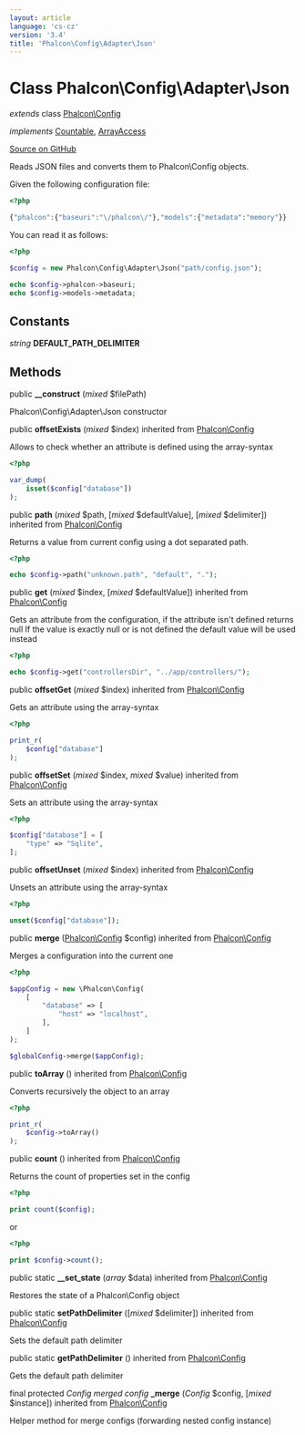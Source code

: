 ```yaml
---
layout: article
language: 'cs-cz'
version: '3.4'
title: 'Phalcon\Config\Adapter\Json'
---
```


# Class **Phalcon\Config\Adapter\Json**

*extends* class [Phalcon\Config](/3.4/en/api/Phalcon_Config)

*implements* [Countable](http://php.net/manual/en/class.countable.php), [ArrayAccess](http://php.net/manual/en/class.arrayaccess.php)

<a href="https://github.com/phalcon/cphalcon/tree/v3.4.0/phalcon/config/adapter/json.zep" class="btn btn-default btn-sm">Source on GitHub</a>

Reads JSON files and converts them to Phalcon\Config objects.

Given the following configuration file:

```php
<?php

{"phalcon":{"baseuri":"\/phalcon\/"},"models":{"metadata":"memory"}}

```

You can read it as follows:

```php
<?php

$config = new Phalcon\Config\Adapter\Json("path/config.json");

echo $config->phalcon->baseuri;
echo $config->models->metadata;

```

## Constants

*string* **DEFAULT_PATH_DELIMITER**

## Methods

public **__construct** (*mixed* $filePath)

Phalcon\Config\Adapter\Json constructor

public **offsetExists** (*mixed* $index) inherited from [Phalcon\Config](/3.4/en/api/Phalcon_Config)

Allows to check whether an attribute is defined using the array-syntax

```php
<?php

var_dump(
    isset($config["database"])
);

```

public **path** (*mixed* $path, [*mixed* $defaultValue], [*mixed* $delimiter]) inherited from [Phalcon\Config](/3.4/en/api/Phalcon_Config)

Returns a value from current config using a dot separated path.

```php
<?php

echo $config->path("unknown.path", "default", ".");

```

public **get** (*mixed* $index, [*mixed* $defaultValue]) inherited from [Phalcon\Config](/3.4/en/api/Phalcon_Config)

Gets an attribute from the configuration, if the attribute isn't defined returns null If the value is exactly null or is not defined the default value will be used instead

```php
<?php

echo $config->get("controllersDir", "../app/controllers/");

```

public **offsetGet** (*mixed* $index) inherited from [Phalcon\Config](/3.4/en/api/Phalcon_Config)

Gets an attribute using the array-syntax

```php
<?php

print_r(
    $config["database"]
);

```

public **offsetSet** (*mixed* $index, *mixed* $value) inherited from [Phalcon\Config](/3.4/en/api/Phalcon_Config)

Sets an attribute using the array-syntax

```php
<?php

$config["database"] = [
    "type" => "Sqlite",
];

```

public **offsetUnset** (*mixed* $index) inherited from [Phalcon\Config](/3.4/en/api/Phalcon_Config)

Unsets an attribute using the array-syntax

```php
<?php

unset($config["database"]);

```

public **merge** ([Phalcon\Config](/3.4/en/api/Phalcon_Config) $config) inherited from [Phalcon\Config](/3.4/en/api/Phalcon_Config)

Merges a configuration into the current one

```php
<?php

$appConfig = new \Phalcon\Config(
    [
        "database" => [
            "host" => "localhost",
        ],
    ]
);

$globalConfig->merge($appConfig);

```

public **toArray** () inherited from [Phalcon\Config](/3.4/en/api/Phalcon_Config)

Converts recursively the object to an array

```php
<?php

print_r(
    $config->toArray()
);

```

public **count** () inherited from [Phalcon\Config](/3.4/en/api/Phalcon_Config)

Returns the count of properties set in the config

```php
<?php

print count($config);

```

or

```php
<?php

print $config->count();

```

public static **__set_state** (*array* $data) inherited from [Phalcon\Config](/3.4/en/api/Phalcon_Config)

Restores the state of a Phalcon\Config object

public static **setPathDelimiter** ([*mixed* $delimiter]) inherited from [Phalcon\Config](/3.4/en/api/Phalcon_Config)

Sets the default path delimiter

public static **getPathDelimiter** () inherited from [Phalcon\Config](/3.4/en/api/Phalcon_Config)

Gets the default path delimiter

final protected *Config merged config* **_merge** (*Config* $config, [*mixed* $instance]) inherited from [Phalcon\Config](/3.4/en/api/Phalcon_Config)

Helper method for merge configs (forwarding nested config instance)